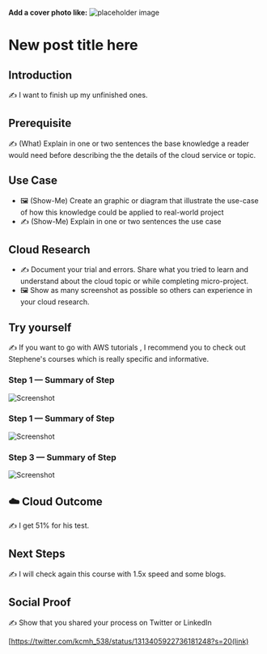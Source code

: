 **Add a cover photo like:**
![placeholder image](https://via.placeholder.com/1200x600)

# New post title here

## Introduction

✍️ I want to finish up my unfinished ones.

## Prerequisite

✍️ (What) Explain in one or two sentences the base knowledge a reader would need before describing the the details of the cloud service or topic.

## Use Case

- 🖼️ (Show-Me) Create an graphic or diagram that illustrate the use-case of how this knowledge could be applied to real-world project
- ✍️ (Show-Me) Explain in one or two sentences the use case

## Cloud Research

- ✍️ Document your trial and errors. Share what you tried to learn and understand about the cloud topic or while completing micro-project.
- 🖼️ Show as many screenshot as possible so others can experience in your cloud research.

## Try yourself

✍️ If you want to go with AWS tutorials , I recommend you to check out Stephene's courses which is really specific and informative.

### Step 1 — Summary of Step

![Screenshot](https://via.placeholder.com/500x300)

### Step 1 — Summary of Step

![Screenshot](https://via.placeholder.com/500x300)

### Step 3 — Summary of Step

![Screenshot](https://via.placeholder.com/500x300)

## ☁️ Cloud Outcome

✍️ I get 51% for his test.

## Next Steps

✍️ I will check again this course with 1.5x speed and some blogs.

## Social Proof

✍️ Show that you shared your process on Twitter or LinkedIn

[https://twitter.com/kcmh_538/status/1313405922736181248?s=20(link)
